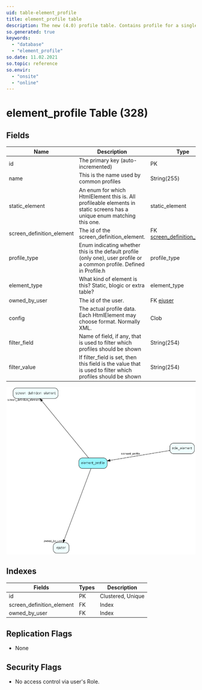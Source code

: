 ```yaml
---
uid: table-element_profile
title: element_profile table
description: The new (4.0) profile table. Contains profile for a single Html-element. Connected through element_profile_link
so.generated: true
keywords:
  - "database"
  - "element_profile"
so.date: 11.02.2021
so.topic: reference
so.envir:
  - "onsite"
  - "online"
---
```


# element\_profile Table (328)

## Fields

| Name | Description | Type | Null |
|------|-------------|------|:----:|
|id|The primary key (auto-incremented)|PK| |
|name|This is the name used by common profiles|String(255)|&#x25CF;|
|static\_element|An enum for which HtmlElement this is. All profileable elements in static screens has a unique enum matching this one.|static_element|&#x25CF;|
|screen\_definition\_element|The id of the screen_definition_element.|FK [screen_definition_element](screen-definition-element.md)| |
|profile\_type|Enum indicating whether this is the default profile (only one), user profile or a common profile. Defined in Profile.h|profile_type|&#x25CF;|
|element\_type|What kind of element is this? Static, blogic or extra table?|element_type|&#x25CF;|
|owned\_by\_user|The id of the user.|FK [ejuser](ejuser.md)| |
|config|The actual profile data. Each HtmlElement may choose format. Normally XML.|Clob|&#x25CF;|
|filter\_field|Name of field, if any, that is used to filter which profiles should be shown|String(254)|&#x25CF;|
|filter\_value|If filter_field is set, then this field is the value that is used to filter which profiles should be shown|String(254)|&#x25CF;|


![element_profile table relationship diagram](./media/element_profile.png)

## Indexes

| Fields | Types | Description |
|--------|-------|-------------|
|id |PK |Clustered, Unique |
|screen\_definition\_element |FK |Index |
|owned\_by\_user |FK |Index |

## Replication Flags

* None

## Security Flags

* No access control via user's Role.

